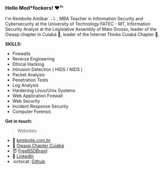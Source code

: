 ### Hello Mod*fockers! :heart:³' 

I'm Kembolle Amilkar ⠠⠵ , MBA Teacher in Information Security and Cybersecurity at the University of Technology FATEC - MT, Information Security Analyst at the Legislative Assembly of Mato Grosso, leader of the Owasp chapter in Cuiabá :honeybee:, leader of the Internet Thinks Cuiabá Chapter :satellite:.

**SKILLS:**
- Firewalls
- Reverse Engineering
- Ethical Hacking
- Intrusion Detection ( HIDS / NIDS )
- Packet Analysis
- Penetration Tests
- Log Analysis
- Hardening Linux/Unix Systems
- Web Application Firewall
- Web Security
- Incident Response Security
- Computer Forensic

**Get in touch:** 
> Websites:
- :tophat: [kembolle.com.br](http://kembolle.com.br)
- :honeybee: [Owasp Chapter Cuiabá](https://owasp.org/www-chapter-cuiaba/) 
- :smiling_imp: [FreeBSDBrasil](http://www.free.bsd.com.br/)
- :bookmark: [LinkedIn](https://br.linkedin.com/in/kembolle)
- :octocat: [Github](https://github.com/Kembolle)
 

